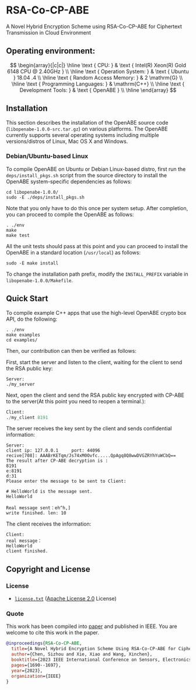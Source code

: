 # RSA-Co-CP-ABE
A Novel Hybrid Encryption Scheme using RSA-Co-CP-ABE for Ciphertext Transmission in Cloud Environment



## Operating environment:

$$
\begin{array}{|c|c|}
\hline \text { CPU: } & \text { Intel(R) Xeon(R) Gold 6148 CPU @ 2.40GHz } \\
\hline \text { Operation System: } & \text { Ubuntu } 18.04 .4 \\
\hline \text { Random Access Memory: } & 2 \mathrm{G} \\
\hline \text { Programming Languages: } & \mathrm{C++} \\
\hline \text { Development Tools: } & \text { OpenABE } \\
\hline
\end{array}
$$


## Installation

This section describes the installation of the OpenABE source code (`libopenabe-1.0.0-src.tar.gz`) on various platforms. The OpenABE currently supports several operating systems including multiple versions/distros of Linux, Mac OS X and Windows.

### Debian/Ubuntu-based Linux

To compile OpenABE on Ubuntu or Debian Linux-based distro, first run the `deps/install_pkgs.sh` script from the source directory to install the OpenABE system-specific dependencies as follows:
	
	cd libopenabe-1.0.0/
	sudo -E ./deps/install_pkgs.sh

Note that you only have to do this once per system setup. After completion, you can proceed to compile the OpenABE as follows:

	. ./env
	make
	make test

All the unit tests should pass at this point and you can proceed to install the OpenABE in a standard location (`/usr/local`) as follows:

	sudo -E make install

To change the installation path prefix, modify the `INSTALL_PREFIX` variable in `libopenabe-1.0.0/Makefile`.

## Quick Start

To compile example C++ apps that use the high-level OpenABE crypto box API, do the following:

	. ./env
	make examples
	cd examples/

Then, our contribution can then be verified as follows:



First, start the server and listen to the client, waiting for the client to send the RSA public key:

```shell
Server:
./my_server
```

Next, open the client and send the RSA public key encrypted with CP-ABE to the server(At this point you need to reopen a terminal.):

~~~python
Client:
./my_client 8191
~~~

The server receives the key sent by the client and sends confidential information:
	

```shell
Server:
client ip: 127.0.0.1     port: 44096
recive[708]: AAABrKETqm/Js74xM0Ovfc.....QpAgq8Q8wwDVGZRYhYuWCbQ==
The result after CP-ABE decryption is :
8191
e:8191
d:31
Please enter the message to be sent to Client:

# HelloWorld is the message sent.
HelloWorld

Real message sent：eh^h,]
write finished. len: 10
```

The client receives the information:

~~~shell
Client:
real message：
HelloWorld
client finished.
~~~

## Copyright and License

### License

* [`license.txt`](license.txt) ([Apache License 2.0][Apache License 2.0] License)

[Apache License 2.0]: https://opensource.org/license/apache-2-0/ "Apache License, Version 2.0 | Open Source Initiative"

### Quote
This work has been compiled into [paper](https://ieeexplore.ieee.org/abstract/document/10263473/) and published in IEEE. You are welcome to cite this work in the paper.
```bibtex
@inproceedings{RSA-Co-CP-ABE,
  title={A Novel Hybrid Encryption Scheme Using RSA-Co-CP-ABE for Ciphertext Transmission in Cloud Environment},
  author={Chen, Sizhou and Xie, Xiao and Wang, Xinchen},
  booktitle={2023 IEEE International Conference on Sensors, Electronics and Computer Engineering (ICSECE)},
  pages={1690--1697},
  year={2023},
  organization={IEEE}
}
```

